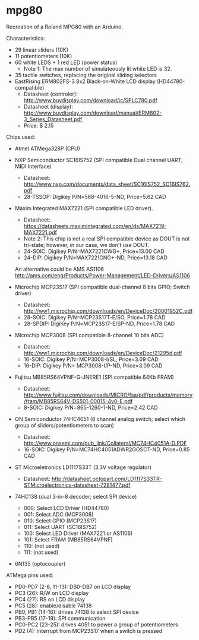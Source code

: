 # mpg80
Recreation of a Roland MPG80 with an Arduino.

Characteristics:
- 29 linear sliders (10K)
- 11 potentiometers (10K)
- 60 white LEDS + 1 red LED (power status)
  * Note 1: The max number of simulateously lit white LED is 32. 
- 35 tactile switches, replacing the original sliding selectors
- EastRising ERM802FS-3 8x2 Black-on-White LCD display (HD44780-compatible)
  * Datasheet (controler): http://www.buydisplay.com/download/ic/SPLC780.pdf
  * Datasheet (display): http://www.buydisplay.com/download/manual/ERM802-3_Series_Datasheet.pdf
  * Price: $ 2.15

Chips used:
- Atmel ATMega328P (CPU)
- NXP Semiconductor SC16IS752 (SPI compatible Dual channel UART; MIDI Interface)
  * Datasheet: http://www.nxp.com/documents/data_sheet/SC16IS752_SC16IS762.pdf
  * 28-TSSOP: Digikey P/N=568-4016-5-ND, Price=5.62 CAD
  
- Maxim Integrated MAX7221 (SPI compatible LED driver). 
  * Datasheet: https://datasheets.maximintegrated.com/en/ds/MAX7219-MAX7221.pdf
  * Note 2: This chip is not a real SPI compatible device as DOUT is not tri-state; however, in our case, we don't use DOUT.
  * 24-SOIC: Digikey P/N=MAX7221CWG+, Price=13.00 CAD
  * 24-DIP: Digikey P/N=MAX7221CNG+-ND, Price=13.18 CAD
  
  An alternative could be AMS AS1106
  http://ams.com/eng/Products/Power-Management/LED-Drivers/AS1106

- Microchip MCP23S17 (SPI compatible dual-channel 8 bits GPIO; Switch driver)
  * Datasheet: http://ww1.microchip.com/downloads/en/DeviceDoc/20001952C.pdf
  * 28-SOIC: Digikey P/N=MCP23S17T-E/SO, Price=1.78 CAD
  * 28-SPDIP: DigiKey P/N=MCP23S17-E/SP-ND, Price=1.78 CAD
  
- Microchip MCP3008 (SPI compatible 8-channel 10 bits ADC)
  * Datasheet: http://ww1.microchip.com/downloads/en/DeviceDoc/21295d.pdf
  * 16-SOIC: Digikey P/N=MCP3008-I/SL, Price=3.09 CAD
  * 16-DIP: Digikey P/N=	MCP3008-I/P-ND, Price=3.09 CAD

- Fujitsu MB85RS64VPNF-G-JNERE1 (SPI compatible 64Kb FRAM)
  * Datasheet: http://www.fujitsu.com/downloads/MICRO/fsa/pdf/products/memory/fram/MB85RS64V-DS501-00015-4v0-E.pdf
  * 8-SOIC: Digikey P/N=865-1260-1-ND, Price=2.42 CAD
 
- ON Semiconductor 74HC4051 (8 channel analog switch; select which group of sliders/potentiometers to scan)
  * Datasheet: http://www.onsemi.com/pub_link/Collateral/MC74HC4051A-D.PDF
  * 16-SOIC: Digikey P/N=MC74HC4051ADWR2GOSCT-ND, Price=0.85 CAD
  
- ST Microeletronics LD1117S33T (3.3V voltage regulator)
  * Datasheet: http://datasheet.octopart.com/LD1117S33TR-STMicroelectronics-datasheet-7281477.pdf
  
- 74HC138 (dual 3-in-8 decoder; select SPI device)
  * 000: Select LCD Driver (HD44780)
  * 001: Select ADC (MCP3008)
  * 010: Select GPIO (MCP23S17)
  * 011: Select UART (SC16IS752)
  * 100: Select LED Driver (MAX7221 or AS1106)
  * 101: Select FRAM (MB85RS64VPNF)
  * 110: (not used)
  * 111: (not used)
  
- 6N135 (optocoupler)

ATMega pins used:
- PD0-PD7 (2-6, 11-13): DB0-DB7 on LCD display
- PC3 (26): R/W on LCD display
- PC4 (27): RS on LCD display
- PC5 (28): enable/disable 74138
- PB0, PB1 (14-16): drives 74138 to select SPI device
- PB3-PB5 (17-19): SPI communication
- PC0-PC2 (23-25): drives 4051 to power a group of potentiometers
- PD2 (4): interrupt from MCP23S17 when a switch is pressed
